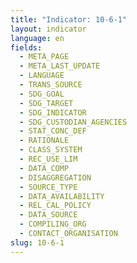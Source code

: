 ```yaml
---
title: "Indicator: 10-6-1"
layout: indicator
language: en
fields:
  - META_PAGE
  - META_LAST_UPDATE
  - LANGUAGE
  - TRANS_SOURCE
  - SDG_GOAL
  - SDG_TARGET
  - SDG_INDICATOR
  - SDG_CUSTODIAN_AGENCIES
  - STAT_CONC_DEF
  - RATIONALE
  - CLASS_SYSTEM
  - REC_USE_LIM
  - DATA_COMP
  - DISAGGREGATION
  - SOURCE_TYPE
  - DATA_AVAILABILITY
  - REL_CAL_POLICY
  - DATA_SOURCE
  - COMPILING_ORG
  - CONTACT_ORGANISATION
slug: 10-6-1
---
```


